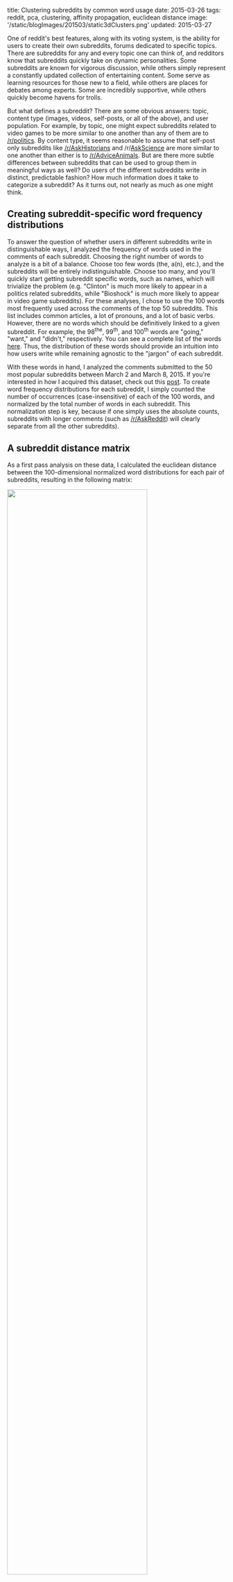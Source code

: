 title: Clustering subreddits by common word usage
date: 2015-03-26
tags: reddit, pca, clustering, affinity propagation, euclidean distance
image: '/static/blogImages/201503/static3dClusters.png'
updated: 2015-03-27

One of reddit's best features, along with its voting system, is the ability for users to create their own subreddits, forums dedicated to specific topics. There are subreddits for any and every topic one can think of, and redditors know that subreddits quickly take on dynamic personalities. Some subreddits are known for vigorous discussion, while others simply represent a constantly updated collection of entertaining content. Some serve as learning resources for those new to a field, while others are places for debates among experts. Some are incredibly supportive, while others quickly become havens for trolls. 

But what defines a subreddit? There are some obvious answers: topic, content type (images, videos, self-posts, or all of the above), and user population. For example, by topic, one might expect subreddits related to video games to be more similar to one another than any of them are to [/r/politics](http://www.reddit.com/r/politics). By content type, it seems reasonable to assume that self-post only subreddits like [/r/AskHistorians](http://reddit.com/r/askhistorians) and /r/[AskScience](http://www.reddit.com/r/askscience) are more similar to one another than either is to [/r/AdviceAnimals](http://www.reddit.com/r/adviceanimals). But are there more subtle differences between subreddits that can be used to group them in meaningful ways as well? Do users of the different subreddits write in distinct, predictable fashion? How much information does it take to categorize a subreddit? As it turns out, not nearly as much as one might think. 

<div id="breakStart"></div>

## Creating subreddit-specific word frequency distributions ##

To answer the question of whether users in different subreddits write in distinguishable ways, I analyzed the frequency of words used in the comments of each subreddit. Choosing the right number of words to analyze is a bit of a balance. Choose too few words (the, a(n), etc.), and the subreddits will be entirely indistinguishable. Choose too many, and you'll quickly start getting subreddit specific words, such as names, which will trivialize the problem (e.g. "Clinton" is much more likely to appear in a politics related subreddits, while "Bioshock" is much more likely to appear in video game subreddits). For these analyses, I chose to use the 100 words most frequently used across the comments of the top 50 subreddits. This list includes common articles, a lot of pronouns, and a lot of basic verbs. However, there are no words which should be definitively linked to a given subreddit. For example, the 98<sup>the</sup>, 99<sup>th</sup>, and 100<sup>th</sup> words are "going," "want," and "didn't," respectively. You can see a complete list of the words [here](/static/blogImages/201503/100_MostFreqWords.png). Thus, the distribution of these words should provide an intuition into how users write while remaining agnostic to the "jargon" of each subreddit.  

With these words in hand, I analyzed the comments submitted to the 50 most popular subreddits between March 2 and March 8, 2015. If you're interested in how I acquired this dataset, check out this [post](http://www.arimorcos.com/blog/Creating%20a%20Reddit%20Dataset/). To create word frequency distributions for each subreddit, I simply counted the number of occurrences (case-insensitive) of each of the 100 words, and normalized by the total number of words in each subreddit. This normalization step is key, because if one simply uses the absolute counts, subreddits with longer comments (such as [/r/AskReddit](http://reddit.com/r/askreddit)) will clearly separate from all the other subreddits). 

## A subreddit distance matrix ##

As a first pass analysis on these data, I calculated the euclidean distance between the 100-dimensional normalized word distributions for each pair of subreddits, resulting in the following matrix: 

<img src='/static/blogImages/201503/distMat.png' width=80% class="centeredImage"></img>

Each point in the matrix represents the comparison between two subreddits. Cooler colors signify more similar subreddits, hotter colors subreddits that are more different. Elements along the diagonal represent a comparison of a subreddit to itself, so the distance is 0. Also note that there's no directionality to these comparisons so the matrix is symmetric. 

A few observations pop out immediately. First, there are a few bastions of blue off the diagonal. In a lot of ways, these make intuitive sense. [/r/funny](http://www.reddit.com/r/funny), [/r/pics](http://www.reddit.com/r/pics), [/r/gifs](http://www.reddit.com/r/gifs), [/r/WTF](http://www.reddit.com/r/WTF), and [/r/videos](http://www.reddit.com/r/videos) are all pretty similar to one another. All of these subreddits link to content as opposed to self-posts, they all are or once were default subreddits, and none of them are known for "serious" conversation. 

Second, [/r/circlejerk](http://www.reddit.com/r/circlejerk) is different from every other subreddit. Third, the sports subreddits ([/r/nba](http://www.reddit.com/r/nba), [/r/nfl](http://www.reddit.com/r/nfl), [/r/SquaredCircle](http://www.reddit.com/r/SquaredCircle), and [/r/soccer](http://www.reddit.com/r/soccer)) are all pretty similar as are the variety of video game subreddits. 

There are many more observations to be made from this matrix, but it's a little challenging to quickly grasp the clusters using this technique. Let's try a different method which might make this easier.

## Clustering subreddits ##

Instead of plotting a distance matrix, it would be substantially more intuitive to plot the subreddits such that there location described their similarity. Unfortunately, we've yet to find a great way to visualize a 100-dimensional space, so I used [principal components analysis (PCA)](http://en.wikipedia.org/wiki/Principal_component_analysis), one of the most basic forms of dimensionality reduction, to allow us to better visualize the data. Briefly, PCA is a method which allows us to reveal the underlying structure in the data. While the data may occupy 100 dimensions, if dimensions are strongly correlated, we might only need a few dimensions to describe the majority of the variability. PCA attempts to do this by remapping or "projecting" the data onto these dimensions. As it turns out, in these data, there's quite a bit of structure, as the first three principal components explain more than 50% of the total variance, and the first 15 explain more than 90%.

<img src='/static/blogImages/201503/pcVarExp.png' width=50% class="centeredImage"></img>

I then used [affinity propagation](http://en.wikipedia.org/wiki/Affinity_propagation), a clustering algorithm based on message passing, to cluster the data in the first 3 principal components. One really nice feature of affinity propagation is that, as opposed to k-means clustering, it doesn't require you to estimate the number of clusters beforehand. The algorithm clustered the data into 7 nicely separated clusters, as displayed in images below.

<img src='/static/blogImages/201503/pca3d.gif' width=60% class="centeredImage"></img>
<img src='/static/blogImages/201503/cluster2D.png' width=80% class="centeredImage"></img>

From this image, we can see that, not only does the data cluster cleanly, the clusters make sense. The orange cluster contains all the sports subreddits, the navy blue cluster contains the content subreddits discussed above, the royal blue cluster contains the video game subreddits, the green cluster contains an odd assortment of subreddits with no clear pattern, and the teal cluster contains the more intellectual subreddits. 

Interestingly, the most similar pair of subreddits, [/r/gentlemanboners](http://www.reddit.com/r/gentlemanboners) and [/r/Celebs](http://www.reddit.com/r/Celebs), define a cluster all on their own, as does [/r/circlejerk](http://www.reddit.com/r/circlejerk). 

## What defines the subreddit clusters? ##

So we can cluster the subreddits cleanly, but what defines these clusters? As a general overview, we can look at the contribution of each word to each of the principal components. 

<img src='/static/blogImages/201503/pcContributions.png' width=80% class="centeredImage"></img>

The above plot shows the sum of the absolute values of the contributions to each of the first three principal components. If we look at the words which have the largest contribution, they tend to be pronouns and possessive pronouns (my, I, you, she, her, etc.), along with a few other miscellaneous words like "looks."

But what about individual clusters? To analyze the words that define individual subreddits, I calculated the mean frequency for each word across all the subreddits and then divided each subreddit's distribution by the mean distribution. A value of 1 indicates that the word has the same frequency as the mean frequency for that word. Values above/below 1 indicate that the word is over/underrepresented. So, what does this look like for the gentlemanboners/Celebs cluster? 

<img src='/static/blogImages/201503/gentlemanBonersCelebs.png' width=80% class="centeredImage"></img>

Comically, the cluster is defined by a nine-fold overrepresentation of "she," an eight-fold overrepresentation of "her," and a five-fold overrepresentation of "looks," along with an underrepresentation of "he," "his," and "people." The sports subreddits, on the other hand, are defined by pretty much the opposite phenomenon. Take [/r/nfl](http://www.reddit.com/r/nfl) for example:

<img src='/static/blogImages/201503/nfl.png' width=80% class="centeredImage"></img>

Sports subreddits: overrepresentation of male pronouns, along with an underrepresentation of female pronouns along with "looks." What about the subreddits in the green cluster such as [/r/trollXChromosomes](http://www.reddit.com/r/trollxchromosomes)? 

<img src='/static/blogImages/201503/trollXChromosomes.png' width=80% class="centeredImage"></img>

Again, the subreddits in this cluster are defined by pronouns, but this time by pronouns associated with oneself such as "I," "my," "me," and "I'm."

The other clusters are defined by more subtle patterns, and are less dominated by individual words. However, I want to point out one more which I find personally gratifying. What defines [/r/science](http://www.reddit.com/r/science)?

<img src='/static/blogImages/201503/science.png' width=80% class="centeredImage"></img>

Again, some pronouns, but perhaps reflecting the collective spirit of science, the singular pronouns are all underrepresented while the only overrepresented pronoun is "we."

## Conclusions ##

Overall, I'm quite pleased with how this analysis turned out. Not only did subreddits cluster in a reasonable fashion according to topics, many of the clusters can be defined by differences in just a few individual words, with pronouns having a disproportionate influence. Perhaps most surprisingly, one can categorize subreddits based on just a small subset of words and comparatively little processing. I suppose how we write says a lot about us. 

You can check out the iPython notebook used to perform these analyses [here](http://nbviewer.ipython.org/github/arimorcos/blog_analyses/blob/master/reddit/Cluster%20comments.ipynb).

<div id="breakEnd"></div>